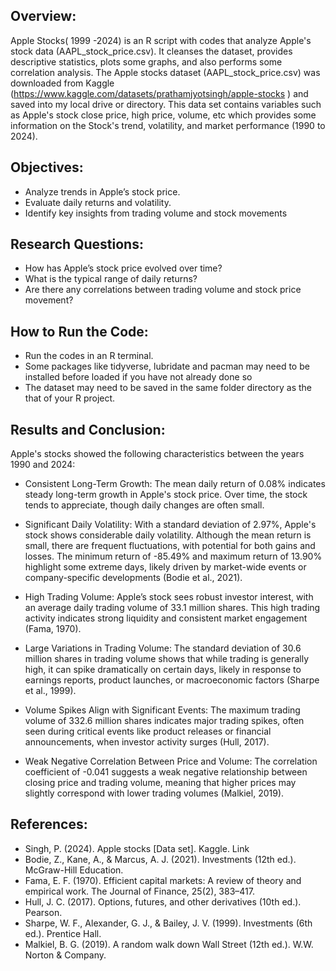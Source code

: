 Overview:
-
Apple Stocks( 1999 -2024) is an R script with codes that analyze Apple's stock data (AAPL_stock_price.csv). It cleanses the dataset, provides descriptive statistics, plots some graphs, and also performs some correlation analysis.
The Apple stocks dataset (AAPL_stock_price.csv) was downloaded from Kaggle (https://www.kaggle.com/datasets/prathamjyotsingh/apple-stocks ) and saved into my local drive or directory.
This data set contains variables such as Apple's stock close price, high price, volume, etc which provides some 
information on the Stock's trend, volatility, and market performance (1990 to 2024).

Objectives:​
-
- Analyze trends in Apple’s stock price.​
- Evaluate daily returns and volatility.​
- Identify key insights from trading volume and stock movements​

Research Questions:​ 
-
- How has Apple’s stock price evolved over time?​
- What is the typical range of daily returns?​
- Are there any correlations between trading volume and stock price movement?​

How to Run the Code:
-
 - Run the codes in an R terminal.
 - Some packages like tidyverse, lubridate and pacman may need to be installed before loaded if you have not already done so
 - The dataset may need to be saved in the same folder directory as the that of your R project.

Results and Conclusion:
-
Apple's stocks showed the following characteristics between the years 1990 and 2024:
- Consistent Long-Term Growth:​ The mean daily return of 0.08% indicates steady long-term growth in Apple's stock price. Over time, the stock tends to appreciate, though daily changes are often small.​

- Significant Daily Volatility:​ With a standard deviation of 2.97%, Apple's stock shows considerable daily volatility. Although the mean return is small, there are frequent fluctuations, with potential for both gains and losses.​
The minimum return of -85.49% and maximum return of 13.90% highlight some extreme days, likely driven by market-wide events or company-specific developments (Bodie et al., 2021).​

- High Trading Volume:​ Apple’s stock sees robust investor interest, with an average daily trading volume of 33.1 million shares. This high trading activity indicates strong liquidity and consistent market engagement (Fama, 1970).​

- Large Variations in Trading Volume:​ The standard deviation of 30.6 million shares in trading volume shows that while trading is generally high, it can spike dramatically on certain days, likely in response to earnings reports, product launches, or macroeconomic factors (Sharpe et al., 1999).​

- Volume Spikes Align with Significant Events:​ The maximum trading volume of 332.6 million shares indicates major trading spikes, often seen during critical events like product releases or financial announcements, when investor activity surges (Hull, 2017).​

- Weak Negative Correlation Between Price and Volume:​ The correlation coefficient of -0.041 suggests a weak negative relationship between closing price and trading volume, meaning that higher prices may slightly correspond with lower trading volumes (Malkiel, 2019).​

References:
-
- Singh, P. (2024). Apple stocks [Data set]. Kaggle. Link​
- Bodie, Z., Kane, A., & Marcus, A. J. (2021). Investments (12th ed.). McGraw-Hill Education.​
- Fama, E. F. (1970). Efficient capital markets: A review of theory and empirical work. The Journal of Finance, 25(2), 383–417. 
- Hull, J. C. (2017). Options, futures, and other derivatives (10th ed.). Pearson.​
- Sharpe, W. F., Alexander, G. J., & Bailey, J. V. (1999). Investments (6th ed.). Prentice Hall.​
- Malkiel, B. G. (2019). A random walk down Wall Street (12th ed.). W.W. Norton & Company.​
